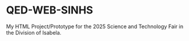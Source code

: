 # QED-WEB-SINHS
My HTML Project/Prototype for the 2025 Science and Technology Fair in the Division of Isabela.
